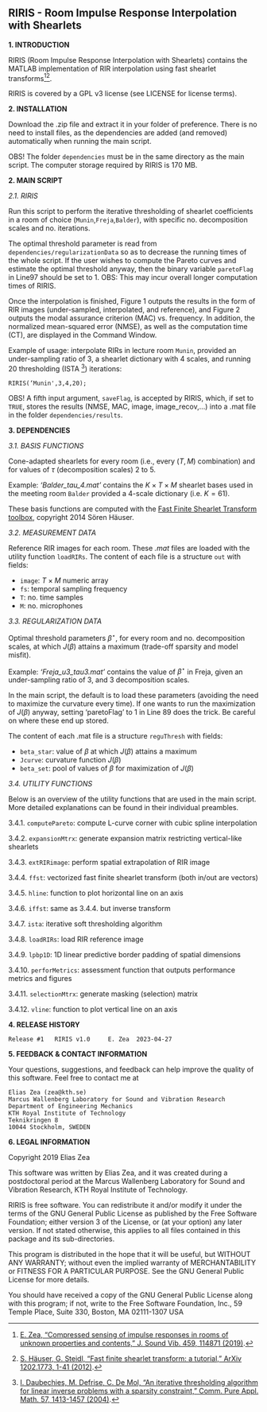 RIRIS - Room Impulse Response Interpolation with Shearlets
-----------------------------------------------------------------

**1. INTRODUCTION**

RIRIS (Room Impulse Response Interpolation with Shearlets) contains the MATLAB implementation of RIR interpolation using fast shearlet transforms[^1][^2]. 

[^1]: [E. Zea, “Compressed sensing of impulse responses in rooms of unknown properties and contents,” J. Sound Vib.  459, 114871 (2019)](http://kth.diva-portal.org/smash/record.jsf?pid=diva2%3A1340771&dswid=-7099).
[^2]: [S. Häuser, G. Steidl, “Fast finite shearlet transform: a tutorial,” ArXiv 1202.1773, 1-41 (2012)](https://arxiv.org/abs/1202.1773).

RIRIS is covered by a GPL v3 license (see LICENSE for license terms).

**2. INSTALLATION**

Download the .zip file and extract it in your folder of preference. There is no need to install files, as the dependencies are added (and removed) automatically when running the main script. 

OBS! The folder `dependencies` must be in the same directory as the main script. The computer storage required by RIRIS is 170 MB. 

**2. MAIN SCRIPT**

_2.1. RIRIS_

Run this script to perform the iterative thresholding of shearlet coefficients in a room of choice (`Munin`,`Freja`,`Balder`), with specific no. decomposition scales and no. iterations. 

The optimal threshold parameter is read from `dependencies/regularizationData` so as to decrease the running times of the whole script. If the user wishes to compute the Pareto curves and estimate the optimal threshold anyway, then the binary variable `paretoFlag` in Line97 should be set to 1. OBS: This may incur overall longer computation times of RIRIS. 

Once the interpolation is finished, Figure 1 outputs the results in the form of RIR images (under-sampled, interpolated, and reference), and Figure 2 outputs the modal assurance criterion ($\textrm{MAC}$) vs. frequency. In addition, the normalized mean-squared error ($\textrm{NMSE}$), as well as the computation time ($\textrm{CT}$), are displayed in the Command Window.

Example of usage: interpolate RIRs in lecture room `Munin`, provided an under-sampling ratio of 3, a shearlet dictionary with 4 scales, and running 20 thresholding (ISTA [^3]) iterations:

```
RIRIS(‘Munin',3,4,20);
```

[^3]: [I. Daubechies, M. Defrise, C. De Mol, “An iterative thresholding algorithm for linear inverse problems with a sparsity constraint,” Comm. Pure Appl. Math. 57, 1413-1457 (2004)](https://arxiv.org/abs/math/0307152).

OBS! A fifth input argument, `saveFlag`, is accepted by RIRIS, which, if set to `TRUE`, stores the results (NMSE, MAC, image, image_recov,…) into a .mat file in the folder `dependencies/results`.

**3. DEPENDENCIES**

_3.1. BASIS FUNCTIONS_

Cone-adapted shearlets for every room (i.e., every $(T,M)$ combination) and for values of $\tau$ (decomposition scales) $2$ to $5$. 

Example: _‘Balder_tau_4.mat’_ contains the $K \times T \times M$ shearlet bases used in the meeting room `Balder` provided a 4-scale dictionary (i.e. $K = 61$).

These basis functions are computed with the [Fast Finite Shearlet Transform toolbox](https://github.com/rujieyin/toolbox_FFST), copyright 2014 Sören Häuser.

_3.2. MEASUREMENT DATA_

Reference RIR images for each room. These _.mat_ files are loaded with the utility function `loadRIRs`. The content of each file is a structure `out` with fields: 

- `image`:  	$T \times M$ numeric array 
- `fs`: 	temporal sampling frequency
- `T`:		no. time samples
- `M`: 		no. microphones
 
_3.3. REGULARIZATION DATA_

Optimal threshold parameters $\beta^\star$, for every room and no. decomposition scales, at which $J(\beta)$ attains a maximum (trade-off sparsity and model misfit). 

Example: _‘Freja_u3_tau3.mat’_ contains the value of $\beta^\star$ in Freja, given an under-sampling ratio of 3, and 3 decomposition scales. 

In the main script, the default is to load these parameters (avoiding the need to maximize the curvature every time). If one wants to run the maximization of $J(\beta)$ anyway, setting ‘paretoFlag’ to 1 in Line 89 does the trick. Be careful on where these end up stored.

The content of each .mat file is a structure `reguThresh` with fields:

- `beta_star`: 	value of $\beta$ at which $J(\beta)$ attains a maximum
- `Jcurve`:	curvature function $J(\beta)$
- `beta_set`: 	pool of values of $\beta$ for maximization of $J(\beta)$

_3.4. UTILITY FUNCTIONS_

Below is an overview of the utility functions that are used in the main script. More detailed explanations can be found in their individual preambles. 

3.4.1. `computePareto`: compute L-curve corner with cubic spline interpolation

3.4.2. `expansionMtrx`: generate expansion matrix restricting vertical-like shearlets

3.4.3. `extRIRimage`: perform spatial extrapolation of RIR image

3.4.4. `ffst`: vectorized fast finite shearlet transform (both in/out are vectors)

3.4.5. `hline`: function to plot horizontal line on an axis

3.4.6. `iffst`: same as 3.4.4. but inverse transform

3.4.7. `ista`: iterative soft thresholding algorithm

3.4.8. `loadRIRs`: load RIR reference image

3.4.9. `lpbp1D`: 1D linear predictive border padding of spatial dimensions

3.4.10. `perforMetrics`: assessment function that outputs performance metrics and figures

3.4.11. `selectionMtrx`: generate masking (selection) matrix

3.4.12. `vline`: function to plot vertical line on an axis


**4. RELEASE HISTORY**

	Release #1	 RIRIS v1.0 	E. Zea	2023-04-27


**5. FEEDBACK & CONTACT INFORMATION**

Your questions, suggestions, and feedback can help improve the quality of this software. Feel free to contact me at

	Elias Zea (zea@kth.se)
	Marcus Wallenberg Laboratory for Sound and Vibration Research
	Department of Engineering Mechanics
	KTH Royal Institute of Technology
	Teknikringen 8
	10044 Stockholm, SWEDEN


**6. LEGAL INFORMATION**

Copyright 2019 Elias Zea

This software was written by Elias Zea, and it was created during a postdoctoral period at the Marcus Wallenberg Laboratory for Sound and Vibration Research, KTH Royal Institute of Technology. 

RIRIS is free software. You can redistribute it and/or modify it under the
terms of the GNU General Public License as published by the Free Software Foundation; either version 3 of the License, or (at your option) any later version. If not stated otherwise, this applies to all files contained in this package and its sub-directories. 

This program is distributed in the hope that it will be useful, but WITHOUT ANY WARRANTY; without even the implied warranty of MERCHANTABILITY or FITNESS FOR A PARTICULAR PURPOSE.  See the GNU General Public License for more details.

You should have received a copy of the GNU General Public License
along with this program; if not, write to the Free Software Foundation, Inc., 59 Temple Place, Suite 330, Boston, MA  02111-1307  USA
